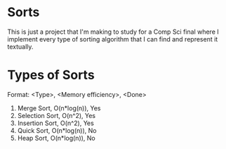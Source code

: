 # Sorts
This is just a project that I'm making to study for a Comp Sci final where I implement every type of sorting algorithm that I can find and represent it textually.

# Types of Sorts
Format: \<Type\>, \<Memory efficiency\>, \<Done\>
  1. Merge Sort, O(n\*log(n)), Yes
  2. Selection Sort, O(n^2), Yes
  3. Insertion Sort, O(n^2), Yes
  4. Quick Sort, O(n\*log(n)), No
  5. Heap Sort, O(n\*log(n)), No
